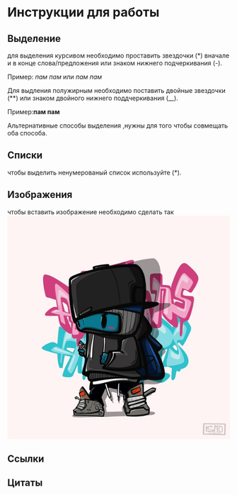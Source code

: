 # Инструкции для работы 

## Выделение 

для выделения курсивом необходимо проставить звездочки (*) вначале и в конце слова/предложения или знаком нижнего подчеркивания (-). 

Пример: *пам пам* или _пам пам_


Для выдления полужирным необходимо поставить двойные звездочки (**) или знаком двойного нижнего поддчеркивания (__).

Пример:**пам пам**

Альтернативные способы выделения ,нужны для того чтобы совмещать оба способа.

## Списки
чтобы выделить ненумерованый список используйте (*).


## Изображения

чтобы вставить изображение необходимо сделать так
 ![isko32](isko32.jpg)

## Ссылки

## Цитаты 